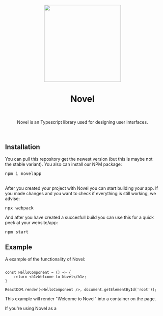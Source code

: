  <p align="center"><img src="https://i.imgur.com/F0Pnoho.png" width="250" height="250"> </p>
<h1 align="center"> Novel </h1>
<br>
<p align="center">Novel is an Typescript library used for designing user interfaces.</p>
<br>
<h2> Installation</h2>
<p>You can pull this repository get the newest version (but this is maybe not the stable variant). You also can install our NPM package:
<pre>
npm i novelapp</pre>
<br>
After you created your project with Novel you can start building your app. If you made changes and you want to check if everything is still working, we advise:
<pre>
npx webpack</pre>
And after you have created a succesfull build you can use this for a quick peek at your website/app:
<pre>
npm start</pre>
<h2> Example</h2>
<p>A example of the functionality of Novel:</p>

```

const HelloComponent = () => {
    return <h1>Welcome to Novel</h1>;
}

ReactDOM.render(<HelloComponent />, document.getElementById('root'));
```

<p>This example will render "Welcome to Novel" into a container on the page.</p>

<p>If you're using Novel as a <script> tag, read this section on integrating JSX; otherwise, the recommended JavaScript toolchains handle it automatically.</p>
 
<h2> Supported</h2>
 <p>All languages down below is supported from Novel. We want to give the user/developer as easy time as possible so we want to document the languages that were are supporting in Novel atm and we also want to give you a idea what were planning ahead in the future.</p>
 <h4> Workable</h4>
   <li>Typescript</li>
   <li>Javascript</li></ul>
 <h4> Workable in the future</h4>
   <li>PHP</li></ul>
